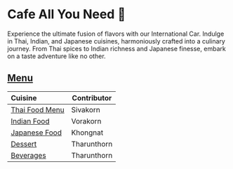# Cafe All You Need 🌈
Experience the ultimate fusion of flavors with our International Car. Indulge in Thai, Indian, and Japanese cuisines, harmoniously crafted into a culinary journey. From Thai spices to Indian richness and Japanese finesse, embark on a taste adventure like no other.

## [Menu](menu.md)
| Cuisine                | Contributor |
|:-----------------------|-------------|
|[Thai Food Menu](menu.md#thai) | Sivakorn    |
|[Indian Food](menu.md#indian) | Vorakorn    |
|[Japanese Food](menu.md#japanese) | Khongnat    |
|[Dessert](menu.md#dessert)           | Tharunthorn        |
|[Beverages](menu.md#beverage)           | Tharunthorn        |

